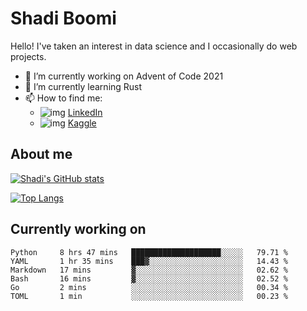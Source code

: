 # Shadi Boomi

Hello! I've taken an interest in data science and I occasionally do web projects.

- 🔭 I’m currently working on Advent of Code 2021
- 🌱 I’m currently learning Rust
- 📫 How to find me: 
  - ![img](https://www.linkedin.com/favicon.ico) [LinkedIn](https://www.linkedin.com/in/shadiboomi/)
  - ![img](https://www.kaggle.com/static/images/favicon.ico) [Kaggle](https://www.kaggle.com/sboomi)

##  About me

[![Shadi's GitHub stats](https://github-readme-stats.vercel.app/api?username=sboomi&show_icons=true&theme=radical)](https://github.com/anuraghazra/github-readme-stats)

[![Top Langs](https://github-readme-stats.vercel.app/api/top-langs/?username=sboomi&layout=compact&theme=default)](https://github.com/anuraghazra/github-readme-stats)

## Currently working on

<!--START_SECTION:waka-->

```text
Python     8 hrs 47 mins   ████████████████████░░░░░   79.71 %
YAML       1 hr 35 mins    ███▓░░░░░░░░░░░░░░░░░░░░░   14.43 %
Markdown   17 mins         ▓░░░░░░░░░░░░░░░░░░░░░░░░   02.62 %
Bash       16 mins         ▓░░░░░░░░░░░░░░░░░░░░░░░░   02.52 %
Go         2 mins          ░░░░░░░░░░░░░░░░░░░░░░░░░   00.34 %
TOML       1 min           ░░░░░░░░░░░░░░░░░░░░░░░░░   00.23 %
```

<!--END_SECTION:waka-->
